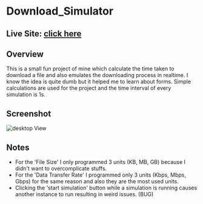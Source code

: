 # Download_Simulator

## Live Site: [click here](https://soumyajit2000-web.github.io/Download_Simulator/index.html)

## Overview
This is a small fun project of mine which calculate the time taken to download a file and also emulates the downloading process in realtime. I know the idea is quite dumb but it helped me to learn about forms. Simple calculations are used for the project and the time interval of every simulation is 1s. 

## Screenshot
![desktop View](https://soumyajit2000-web.github.io/Download_Simulator/screenshot-desktop.jpg)

## Notes
- For the 'File Size' I only programmed 3 units (KB, MB, GB) because I didn't want to overcomplicate stuffs.
- For the 'Data Transfer Rate' I programmed only 3 units (Kbps, Mbps, Gbps) for the same reason and also they are the most used units.
- Clicking the 'start simulation' button while a simulation is running causes another instance to run resulting in weird issues. (BUG)
